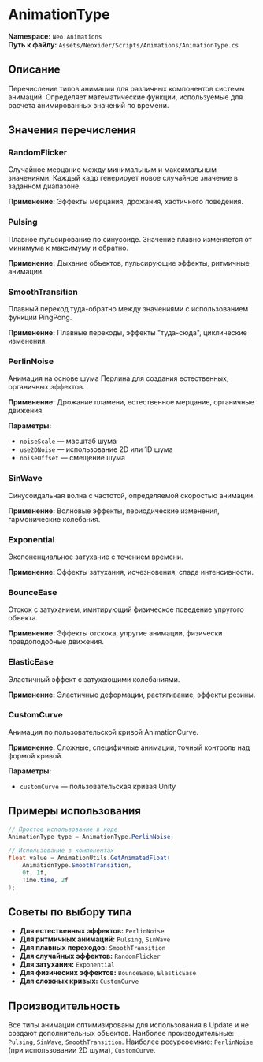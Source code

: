 # AnimationType

**Namespace:** `Neo.Animations`  
**Путь к файлу:** `Assets/Neoxider/Scripts/Animations/AnimationType.cs`

## Описание

Перечисление типов анимации для различных компонентов системы анимаций. Определяет математические функции, используемые для расчета анимированных значений по времени.

## Значения перечисления

### RandomFlicker
Случайное мерцание между минимальным и максимальным значениями. Каждый кадр генерирует новое случайное значение в заданном диапазоне.

**Применение:** Эффекты мерцания, дрожания, хаотичного поведения.

### Pulsing
Плавное пульсирование по синусоиде. Значение плавно изменяется от минимума к максимуму и обратно.

**Применение:** Дыхание объектов, пульсирующие эффекты, ритмичные анимации.

### SmoothTransition
Плавный переход туда-обратно между значениями с использованием функции PingPong.

**Применение:** Плавные переходы, эффекты "туда-сюда", циклические изменения.

### PerlinNoise
Анимация на основе шума Перлина для создания естественных, органичных эффектов.

**Применение:** Дрожание пламени, естественное мерцание, органичные движения.

**Параметры:**
- `noiseScale` — масштаб шума
- `use2DNoise` — использование 2D или 1D шума
- `noiseOffset` — смещение шума

### SinWave
Синусоидальная волна с частотой, определяемой скоростью анимации.

**Применение:** Волновые эффекты, периодические изменения, гармонические колебания.

### Exponential
Экспоненциальное затухание с течением времени.

**Применение:** Эффекты затухания, исчезновения, спада интенсивности.

### BounceEase
Отскок с затуханием, имитирующий физическое поведение упругого объекта.

**Применение:** Эффекты отскока, упругие анимации, физически правдоподобные движения.

### ElasticEase
Эластичный эффект с затухающими колебаниями.

**Применение:** Эластичные деформации, растягивание, эффекты резины.

### CustomCurve
Анимация по пользовательской кривой AnimationCurve.

**Применение:** Сложные, специфичные анимации, точный контроль над формой кривой.

**Параметры:**
- `customCurve` — пользовательская кривая Unity

## Примеры использования

```csharp
// Простое использование в коде
AnimationType type = AnimationType.PerlinNoise;

// Использование в компонентах
float value = AnimationUtils.GetAnimatedFloat(
    AnimationType.SmoothTransition,
    0f, 1f,
    Time.time, 2f
);
```

## Советы по выбору типа

- **Для естественных эффектов:** `PerlinNoise`
- **Для ритмичных анимаций:** `Pulsing`, `SinWave`
- **Для плавных переходов:** `SmoothTransition`
- **Для случайных эффектов:** `RandomFlicker`
- **Для затухания:** `Exponential`
- **Для физических эффектов:** `BounceEase`, `ElasticEase`
- **Для сложных кривых:** `CustomCurve`

## Производительность

Все типы анимации оптимизированы для использования в Update и не создают дополнительных объектов. Наиболее производительные: `Pulsing`, `SinWave`, `SmoothTransition`. Наиболее ресурсоемкие: `PerlinNoise` (при использовании 2D шума), `CustomCurve`.

